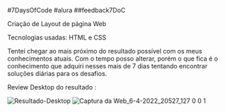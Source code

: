 #7DaysOfCode #alura ##feedback7DoC

Criação de Layout de página Web

Tecnologias usadas: HTML e CSS 

Tentei chegar ao mais próximo do resultado possível com os meus conhecimentos atuais. Com o tempo posso alterar, porém o que fica é o conhecimento que adquiri nesses mais de 7 dias tentando encontrar soluções diárias para os desafios.

Review Desktop do resultado :

![Resultado-Desktop](https://user-images.githubusercontent.com/102623806/162086856-6788cf60-7545-49f5-950c-1c0b5b66fede.jpeg)
![Captura da Web_6-4-2022_20527_127 0 0 1](https://user-images.githubusercontent.com/102623806/162087675-76b9bb4e-49a9-482a-ad1e-d454a29e59c1.jpeg)
